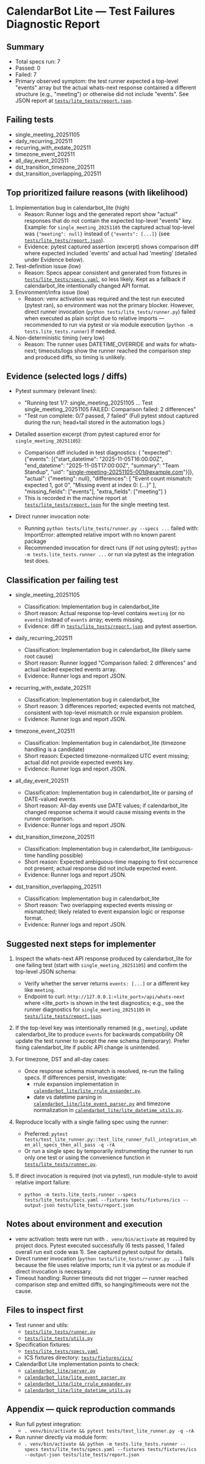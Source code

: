# CalendarBot Lite — Test Failures Diagnostic Report

Summary
-------
- Total specs run: 7
- Passed: 0
- Failed: 7
- Primary observed symptom: the test runner expected a top-level "events" array but the actual whats-next response contained a different structure (e.g., "meeting") or otherwise did not include "events". See JSON report at [`tests/lite_tests/report.json`](tests/lite_tests/report.json:1).

Failing tests
-------------
- single_meeting_20251105
- daily_recurring_202511
- recurring_with_exdate_202511
- timezone_event_202511
- all_day_event_202511
- dst_transition_timezone_202511
- dst_transition_overlapping_202511

Top prioritized failure reasons (with likelihood)
------------------------------------------------
1. Implementation bug in calendarbot_lite (high)
   - Reason: Runner logs and the generated report show "actual" responses that do not contain the expected top-level "events" key. Example: for `single_meeting_20251105` the captured actual top-level was `{"meeting": null}` instead of `{"events": [...]}` (see [`tests/lite_tests/report.json`](tests/lite_tests/report.json:1)).
   - Evidence: pytest captured assertion (excerpt) shows comparison diff where expected included 'events' and actual had 'meeting' (detailed under Evidence below).
2. Test-definition issue (low)
   - Reason: Specs appear consistent and generated from fixtures in [`tests/lite_tests/specs.yaml`](tests/lite_tests/specs.yaml:1), so less likely. Kept as a fallback if calendarbot_lite intentionally changed API format.
3. Environment/infra issue (low)
   - Reason: venv activation was required and the test run executed (pytest ran), so environment was not the primary blocker. However, direct runner invocation (`python tests/lite_tests/runner.py`) failed when executed as plain script due to relative imports — recommended to run via pytest or via module execution (`python -m tests.lite_tests.runner`) if needed.
4. Non-deterministic timing (very low)
   - Reason: The runner uses DATETIME_OVERRIDE and waits for whats-next; timeouts/logs show the runner reached the comparison step and produced diffs, so timing is unlikely.

Evidence (selected logs / diffs)
--------------------------------
- Pytest summary (relevant lines):
  - "Running test 1/7: single_meeting_20251105 ... Test single_meeting_20251105 FAILED: Comparison failed: 2 differences"
  - "Test run complete: 0/7 passed, 7 failed"
  (Full pytest stdout captured during the run; head+tail stored in the automation logs.)

- Detailed assertion excerpt (from pytest captured error for `single_meeting_20251105`):
  - Comparison diff included in test diagnostics:
    {
      "expected": {"events": [{"start_datetime": "2025-11-05T16:00:00Z", "end_datetime": "2025-11-05T17:00:00Z", "summary": "Team Standup", "uid": "single-meeting-20251105-001@example.com"}]},
      "actual": {"meeting": null},
      "differences": [
        "Event count mismatch: expected 1, got 0",
        "Missing event at index 0: {...}"
      ],
      "missing_fields": ["events"],
      "extra_fields": ["meeting"]
    }
  - This is recorded in the machine report at [`tests/lite_tests/report.json`](tests/lite_tests/report.json:1) for the single meeting test.

- Direct runner invocation note:
  - Running `python tests/lite_tests/runner.py --specs ...` failed with:
    ImportError: attempted relative import with no known parent package
  - Recommended invocation for direct runs (if not using pytest): `python -m tests.lite_tests.runner ...` or run via pytest as the integration test does.

Classification per failing test
--------------------------------
- single_meeting_20251105
  - Classification: Implementation bug in calendarbot_lite
  - Short reason: Actual response top-level contains `meeting` (or no `events`) instead of `events` array; events missing.
  - Evidence: diff in [`tests/lite_tests/report.json`](tests/lite_tests/report.json:1) and pytest assertion.

- daily_recurring_202511
  - Classification: Implementation bug in calendarbot_lite (likely same root cause)
  - Short reason: Runner logged "Comparison failed: 2 differences" and actual lacked expected events array.
  - Evidence: Runner logs and report JSON.

- recurring_with_exdate_202511
  - Classification: Implementation bug in calendarbot_lite
  - Short reason: 3 differences reported; expected events not matched, consistent with top-level mismatch or rrule expansion problem.
  - Evidence: Runner logs and report JSON.

- timezone_event_202511
  - Classification: Implementation bug in calendarbot_lite (timezone handling is a candidate)
  - Short reason: Expected timezone-normalized UTC event missing; actual did not provide expected events key.
  - Evidence: Runner logs and report JSON.

- all_day_event_202511
  - Classification: Implementation bug in calendarbot_lite or parsing of DATE-valued events
  - Short reason: All-day events use DATE values; if calendarbot_lite changed response schema it would cause missing events in the runner comparison.
  - Evidence: Runner logs and report JSON.

- dst_transition_timezone_202511
  - Classification: Implementation bug in calendarbot_lite (ambiguous-time handling possible)
  - Short reason: Expected ambiguous-time mapping to first occurrence not present; actual response did not include expected event.
  - Evidence: Runner logs and report JSON.

- dst_transition_overlapping_202511
  - Classification: Implementation bug in calendarbot_lite
  - Short reason: Two overlapping expected events missing or mismatched; likely related to event expansion logic or response format.
  - Evidence: Runner logs and report JSON.

Suggested next steps for implementer
-----------------------------------
1. Inspect the whats-next API response produced by calendarbot_lite for one failing test (start with `single_meeting_20251105`) and confirm the top-level JSON schema:
   - Verify whether the server returns `events: [...]` or a different key like `meeting`.
   - Endpoint to curl: `http://127.0.0.1:<lite_port>/api/whats-next` where <lite_port> is shown in the test diagnostics; e.g., see the runner diagnostics for `single_meeting_20251105` in [`tests/lite_tests/report.json`](tests/lite_tests/report.json:1).

2. If the top-level key was intentionally renamed (e.g., `meeting`), update calendarbot_lite to produce `events` for backwards compatibility OR update the test runner to accept the new schema (temporary). Prefer fixing calendarbot_lite if public API change is unintended.

3. For timezone, DST and all-day cases:
   - Once response schema mismatch is resolved, re-run the failing specs. If differences persist, investigate:
     - rrule expansion implementation in [`calendarbot_lite/lite_rrule_expander.py`](calendarbot_lite/lite_rrule_expander.py:1).
     - date vs datetime parsing in [`calendarbot_lite/lite_event_parser.py`](calendarbot_lite/lite_event_parser.py:1) and timezone normalization in [`calendarbot_lite/lite_datetime_utils.py`](calendarbot_lite/lite_datetime_utils.py:1).

4. Reproduce locally with a single failing spec using the runner:
   - Preferred: `pytest tests/test_lite_runner.py::test_lite_runner_full_integration_when_all_specs_then_all_pass -q -rA`
   - Or run a single spec by temporarily instrumenting the runner to run only one test or using the convenience function in [`tests/lite_tests/runner.py`](tests/lite_tests/runner.py:1).

5. If direct invocation is required (not via pytest), run module-style to avoid relative import failure:
   - `python -m tests.lite_tests.runner --specs tests/lite_tests/specs.yaml --fixtures tests/fixtures/ics --output-json tests/lite_tests/report.json`

Notes about environment and execution
-------------------------------------
- venv activation: tests were run with `. venv/bin/activate` as required by project docs. Pytest executed successfully (6 tests passed, 1 failed overall run exit code was 1). See captured pytest output for details.
- Direct runner invocation (`python tests/lite_tests/runner.py ...`) fails because the file uses relative imports; run it via pytest or as module if direct invocation is necessary.
- Timeout handling: Runner timeouts did not trigger — runner reached comparison step and emitted diffs, so hanging/timeouts were not the cause.

Files to inspect first
----------------------
- Test runner and utils:
  - [`tests/lite_tests/runner.py`](tests/lite_tests/runner.py:1)
  - [`tests/lite_tests/utils.py`](tests/lite_tests/utils.py:1)
- Specification fixtures:
  - [`tests/lite_tests/specs.yaml`](tests/lite_tests/specs.yaml:1)
  - ICS fixtures directory: [`tests/fixtures/ics/`](tests/fixtures/ics/:1)
- CalendarBot Lite implementation points to check:
  - [`calendarbot_lite/server.py`](calendarbot_lite/server.py:1)
  - [`calendarbot_lite/lite_event_parser.py`](calendarbot_lite/lite_event_parser.py:1)
  - [`calendarbot_lite/lite_rrule_expander.py`](calendarbot_lite/lite_rrule_expander.py:1)
  - [`calendarbot_lite/lite_datetime_utils.py`](calendarbot_lite/lite_datetime_utils.py:1)

Appendix — quick reproduction commands
-------------------------------------
- Run full pytest integration:
  - `. venv/bin/activate && pytest tests/test_lite_runner.py -q -rA`
- Run runner directly via module form:
  - `. venv/bin/activate && python -m tests.lite_tests.runner --specs tests/lite_tests/specs.yaml --fixtures tests/fixtures/ics --output-json tests/lite_tests/report.json`
